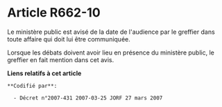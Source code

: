 # Article R662-10

Le ministère public est avisé de la date de l'audience par le greffier dans toute affaire qui doit lui être communiquée.

Lorsque les débats doivent avoir lieu en présence du ministère public, le greffier en fait mention dans cet avis.

**Liens relatifs à cet article**

	**Codifié par**:

	  - Décret n°2007-431 2007-03-25 JORF 27 mars 2007
